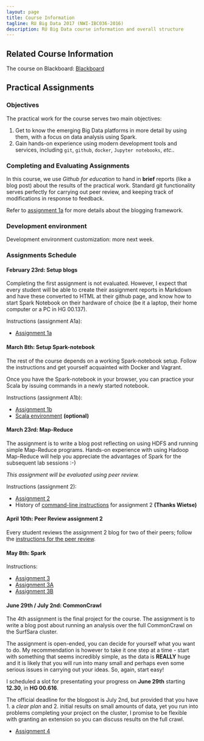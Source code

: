 ```yaml
---
layout: page
title: Course Information
tagline: RU Big Data 2017 (NWI-IBC036-2016)
description: RU Big Data course information and overall structure
---
```


## Related Course Information

The course on Blackboard:
[Blackboard](http://bit.ly/RUBigDataBB-2017)

## Practical Assignments

### Objectives

The practical work for the course serves two main objectives:

1. Get to know the emerging Big Data platforms in more detail by using them, with a focus on data analysis using Spark.
2. Gain hands-on experience using modern development tools and services, including `git`, `github`, `docker`, `Jupyter notebooks`, *etc.*.

### Completing and Evaluating Assignments

In this course, we use *Github for education* to hand in **brief** reports (like a blog post) about the results of the 
practical work. Standard git functionality serves perfectly for carrying out peer review, and keeping track of 
modifications in response to feedback.

Refer to [assignment 1a](assignments/A1a-blogging.html) for more details about the blogging framework.

### Development environment

Development environment customization: more next week.

### Assignments Schedule

#### February 23rd: Setup blogs

Completing the first assignment is not evaluated. However, I expect that every student will be able 
to create their assignment reports in Markdown and have these converted to HTML at their github page,
and know how to start Spark Notebook on their hardware of choice (be it a laptop, their home computer or
a PC in HG 00.137).

Instructions (assignment A1a):

* [Assignment 1a](assignments/A1a-blogging.html)

#### March 8th: Setup Spark-notebook

The rest of the course depends on a working Spark-notebook setup.
Follow the instructions and get yourself acquainted with Docker and Vagrant.

Once you have the Spark-notebook in your browser, you can practice your Scala by issuing
commands in a newly started notebook.

Instructions (assignment A1b):

* [Assignment 1b](assignments/A1b-docker.html)
* [Scala environment](background/scala.html) __(optional)__

#### March 23rd: Map-Reduce

The assignment is to write a blog post reflecting on using HDFS and running simple Map-Reduce programs.
Hands-on experience with using Hadoop Map-Reduce will help you appreciate the advantages of Spark for the
subsequent lab sessions :-)

_This assignment will be evaluated using peer review._

Instructions (assignment 2):

* [Assignment 2](assignments/A2-mapreduce.html)
* History of [command-line instructions](background/exact.html) for assignment 2 __(Thanks Wietse)__

#### April 10th: Peer Review assignment 2

Every student reviews the assignment 2 blog for two of their peers;
follow the [instructions for the peer review](peer-review.html).

#### May 8th: Spark

Instructions:

* [Assignment 3](assignments/A3-spark.html)
* [Assignment 3A](assignments/A3a-spark-rdd.html)
* [Assignment 3B](assignments/A3b-spark-df.html)

#### June 29th / July 2nd: CommonCrawl

The 4th assignment is the final project for the course. The assignment is to write a blog post about running
an analysis over the full CommonCrawl on the SurfSara cluster.

The assignment is open-ended, you can decide for yourself what you want to do. My recommendation is however 
to take it one step at a time - start with something that seems incredibly simple, as the data is __REALLY__ huge 
and it is likely that you will run into many small and perhaps even some serious issues in carrying out your 
ideas. So, again, start easy!

I scheduled a slot for presentating your progress on __June 29th__ starting __12.30__, in __HG 00.616__.

The official deadline for the blogpost is July 2nd, but provided that you have 1. a _clear plan_ and 2. initial 
results on small amounts of data, yet you run into problems completing your project on the cluster, 
I promise to be flexible with granting an extension so you can discuss results on the full crawl.

* [Assignment 4](assignments/A4-commoncrawl.html)

